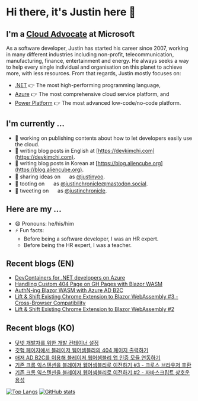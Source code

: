 # Hi there, it's Justin here 👋 #

## I'm a [Cloud Advocate](https://aka.ms/justinyoo) at Microsoft ##

As a software developer, Justin has started his career since 2007, working in many different industries including non-profit, telecommunication, manufacturing, finance, entertainment and energy. He always seeks a way to help every single individual and organisation on this planet to achieve more, with less resources. From that regards, Justin mostly focuses on:

* [.NET](https://dotnet.microsoft.com/) 👉 The most high-performing programming language,
* [Azure](https://azure.microsoft.com/) 👉 The most comprehensive cloud service platform, and
* [Power Platform](https://powerplatform.microsoft.com/) 👉 The most advanced low-code/no-code platform.


## I'm currently ... ##

* 🔭 working on publishing contents about how to let developers easily use the cloud.
* 📝 writing blog posts in English at [https://devkimchi.com](https://devkimchi.com).
* 📝 writing blog posts in Korean at [https://blog.aliencube.org](https://blog.aliencube.org).
* 📢 sharing ideas on <img height="16" width="16" src="https://cdn.simpleicons.org/linkedin/0A66C2" /> as [@justinyoo](https://linkedin.com/in/justinyoo).
* 📢 tooting on <img height="16" width="16" src="https://cdn.simpleicons.org/mastodon/6364FF" /> as [@justinchronicle@mastodon.social](https://mastodon.social/@justinchronicle).
* 📢 tweeting on <img height="16" width="16" src="https://cdn.simpleicons.org/twitter/1DA1F2" /> as [@justinchronicle](https://twitter.com/justinchronicle).


## Here are my ... ##

* 😄 Pronouns: he/his/him
* ⚡ Fun facts:
  * Before being a software developer, I was an HR expert.
  * Before being the HR expert, I was a teacher.


## Recent blogs (EN) ##

<!--START_SECTION:devkimchi-->
* [DevContainers for .NET developers on Azure](https:&#x2F;&#x2F;devkimchi.com&#x2F;2022&#x2F;10&#x2F;12&#x2F;devcontainers-for-dotnet-devs-on-azure&#x2F;)
* [Handling Custom 404 Page on GH Pages with Blazor WASM](https:&#x2F;&#x2F;devkimchi.com&#x2F;2022&#x2F;10&#x2F;05&#x2F;404-page-of-blazor-wasm-on-gh-pages&#x2F;)
* [AuthN-ing Blazor WASM with Azure AD B2C](https:&#x2F;&#x2F;devkimchi.com&#x2F;2022&#x2F;09&#x2F;23&#x2F;authn-ing-blazor-wasm-with-azure-ad-b2c&#x2F;)
* [Lift &amp; Shift Existing Chrome Extension to Blazor WebAssembly #3 - Cross-Browser Compatibility](https:&#x2F;&#x2F;devkimchi.com&#x2F;2022&#x2F;08&#x2F;31&#x2F;lift-and-shift-existing-chrome-extension-to-blazor-wasm-3&#x2F;)
* [Lift &amp; Shift Existing Chrome Extension to Blazor WebAssembly #2](https:&#x2F;&#x2F;devkimchi.com&#x2F;2022&#x2F;07&#x2F;20&#x2F;lift-and-shift-existing-chrome-extension-to-blazor-wasm-2&#x2F;)
<!--END_SECTION:devkimchi-->


## Recent blogs (KO) ##

<!--START_SECTION:aliencube-->
* [닷넷 개발자를 위한 개발 컨테이너 설정](https:&#x2F;&#x2F;blog.aliencube.org&#x2F;ko&#x2F;2022&#x2F;10&#x2F;12&#x2F;devcontainers-for-dotnet-devs-on-azure&#x2F;)
* [깃헙 페이지에서 블레이저 웹어셈블리의 404 페이지 출력하기](https:&#x2F;&#x2F;blog.aliencube.org&#x2F;ko&#x2F;2022&#x2F;10&#x2F;05&#x2F;404-page-of-blazor-wasm-on-gh-pages&#x2F;)
* [애저 AD B2C를 이용해 블레이저 웹어셈블리 앱 인증 모듈 연동하기](https:&#x2F;&#x2F;blog.aliencube.org&#x2F;ko&#x2F;2022&#x2F;09&#x2F;23&#x2F;authn-ing-blazor-wasm-with-azure-ad-b2c&#x2F;)
* [기존 크롬 익스텐션을 블레이저 웹어셈블리로 이전하기 #3 - 크로스 브라우저 호환](https:&#x2F;&#x2F;blog.aliencube.org&#x2F;ko&#x2F;2022&#x2F;08&#x2F;31&#x2F;lift-and-shift-existing-chrome-extension-to-blazor-wasm-3&#x2F;)
* [기존 크롬 익스텐션을 블레이저 웹어셈블리로 이전하기 #2 - 자바스크립트 상호운용성](https:&#x2F;&#x2F;blog.aliencube.org&#x2F;ko&#x2F;2022&#x2F;07&#x2F;20&#x2F;lift-and-shift-existing-chrome-extension-to-blazor-wasm-2&#x2F;)
<!--END_SECTION:aliencube-->


[![Top Langs](https://github-readme-stats.vercel.app/api/top-langs/?username=justinyoo)](https://github.com/anuraghazra/github-readme-stats)
[![GitHub stats](https://github-readme-stats.vercel.app/api?username=justinyoo&show_icons=true)](https://github.com/anuraghazra/github-readme-stats)
